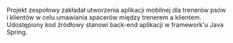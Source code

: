 Projekt zespołowy zakładał utworzenia aplikacji mobilnej dla trenerów psów i klientów w celu umawiania spacerów między trenerem a klientem. Udostępiony kod źródłowy stanowi back-end aplikacji w framework'u Java Spring.